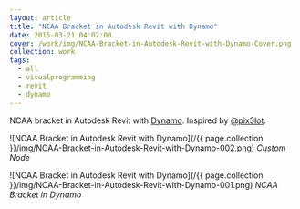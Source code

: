 ```yaml
---
layout: article
title: "NCAA Bracket in Autodesk Revit with Dynamo"
date: 2015-03-21 04:02:00
cover: /work/img/NCAA-Bracket-in-Autodesk-Revit-with-Dynamo-Cover.png
collection: work
tags:
  - all
  - visualprogramming
  - revit
  - dynamo
---
```


NCAA bracket in Autodesk Revit with [Dynamo](http://dynamobim.com). Inspired by [@pix3lot](https://twitter.com/pix3lot/status/577532781426798592).

<!--more-->

![NCAA Bracket in Autodesk Revit with Dynamo](/{{ page.collection }}/img/NCAA-Bracket-in-Autodesk-Revit-with-Dynamo-002.png)
*Custom Node*

![NCAA Bracket in Autodesk Revit with Dynamo](/{{ page.collection }}/img/NCAA-Bracket-in-Autodesk-Revit-with-Dynamo-001.png)
*NCAA Bracket in Dynamo*
